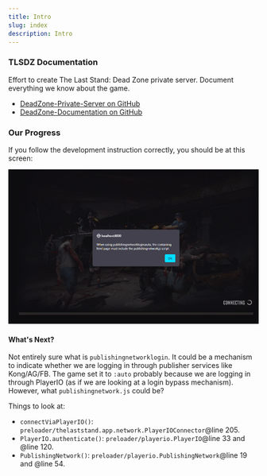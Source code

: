 ```yaml
---
title: Intro
slug: index
description: Intro
---
```


### TLSDZ Documentation

Effort to create The Last Stand: Dead Zone private server. Document everything we know about the game.

- [DeadZone-Private-Server on GitHub](https://github.com/SulivanM/DeadZone-Private-Server)
- [DeadZone-Documentation on GitHub](https://github.com/glennhenry/DeadZone-Documentation)

### Our Progress

If you follow the development instruction correctly, you should be at this screen:

![Last progress](../../assets/progress.png)

#### What's Next?

Not entirely sure what is `publishingnetworklogin`. It could be a mechanism to indicate whether we are logging in through publisher services like Kong/AG/FB. The game set it to `:auto` probably because we are logging in through PlayerIO (as if we are looking at a login bypass mechanism). However, what `publishingnetwork.js` could be?

Things to look at:

- `connectViaPlayerIO()`: `preloader/thelaststand.app.network.PlayerIOConnector`@line 205.
- `PlayerIO.authenticate()`: `preloader/playerio.PlayerIO`@line 33 and @line 120.
- `PublishingNetwork()`: `preloader/playerio.PublishingNetwork`@line 19 and @line 54.
